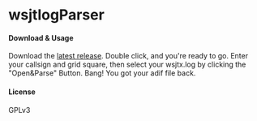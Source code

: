 # wsjtlogParser
#### Download & Usage

Download the [latest release]. Double click, and you're ready to go.
Enter your callsign and grid square, then select your wsjtx.log by clicking the "Open&Parse" Button.
Bang! You got your adif file back.

#### License

GPLv3

[latest release]: https://github.com/xNihil0/wsjtlogParser/releases
